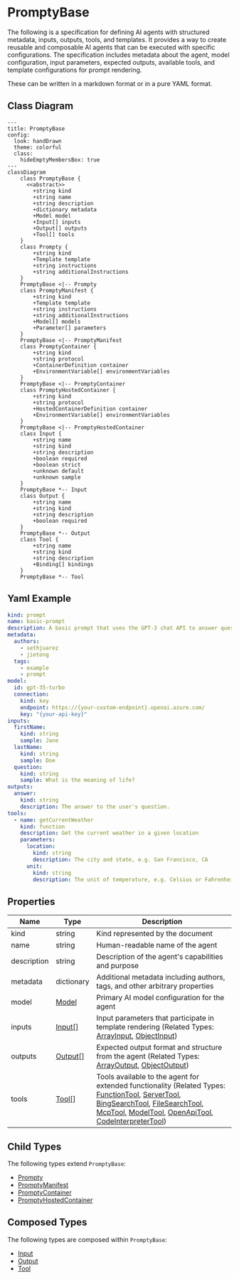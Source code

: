 # PromptyBase

The following is a specification for defining AI agents with structured metadata, inputs, outputs, tools, and templates.
It provides a way to create reusable and composable AI agents that can be executed with specific configurations.
The specification includes metadata about the agent, model configuration, input parameters, expected outputs,
available tools, and template configurations for prompt rendering.

These can be written in a markdown format or in a pure YAML format.

## Class Diagram

```mermaid
---
title: PromptyBase
config:
  look: handDrawn
  theme: colorful
  class:
    hideEmptyMembersBox: true
---
classDiagram
    class PromptyBase {
      <<abstract>>
        +string kind
        +string name
        +string description
        +dictionary metadata
        +Model model
        +Input[] inputs
        +Output[] outputs
        +Tool[] tools
    }
    class Prompty {
        +string kind
        +Template template
        +string instructions
        +string additionalInstructions
    }
    PromptyBase <|-- Prompty
    class PromptyManifest {
        +string kind
        +Template template
        +string instructions
        +string additionalInstructions
        +Model[] models
        +Parameter[] parameters
    }
    PromptyBase <|-- PromptyManifest
    class PromptyContainer {
        +string kind
        +string protocol
        +ContainerDefinition container
        +EnvironmentVariable[] environmentVariables
    }
    PromptyBase <|-- PromptyContainer
    class PromptyHostedContainer {
        +string kind
        +string protocol
        +HostedContainerDefinition container
        +EnvironmentVariable[] environmentVariables
    }
    PromptyBase <|-- PromptyHostedContainer
    class Input {
        +string name
        +string kind
        +string description
        +boolean required
        +boolean strict
        +unknown default
        +unknown sample
    }
    PromptyBase *-- Input
    class Output {
        +string name
        +string kind
        +string description
        +boolean required
    }
    PromptyBase *-- Output
    class Tool {
        +string name
        +string kind
        +string description
        +Binding[] bindings
    }
    PromptyBase *-- Tool
```

## Yaml Example

```yaml
kind: prompt
name: basic-prompt
description: A basic prompt that uses the GPT-3 chat API to answer questions
metadata:
  authors:
    - sethjuarez
    - jietong
  tags:
    - example
    - prompt
model:
  id: gpt-35-turbo
  connection:
    kind: key
    endpoint: https://{your-custom-endpoint}.openai.azure.com/
    key: "{your-api-key}"
inputs:
  firstName:
    kind: string
    sample: Jane
  lastName:
    kind: string
    sample: Doe
  question:
    kind: string
    sample: What is the meaning of life?
outputs:
  answer:
    kind: string
    description: The answer to the user's question.
tools:
  - name: getCurrentWeather
    kind: function
    description: Get the current weather in a given location
    parameters:
      location:
        kind: string
        description: The city and state, e.g. San Francisco, CA
      unit:
        kind: string
        description: The unit of temperature, e.g. Celsius or Fahrenheit

```

## Properties

| Name | Type | Description |
| ---- | ---- | ----------- |
| kind | string | Kind represented by the document  |
| name | string | Human-readable name of the agent  |
| description | string | Description of the agent&#39;s capabilities and purpose  |
| metadata | dictionary | Additional metadata including authors, tags, and other arbitrary properties  |
| model | [Model](Model.md) | Primary AI model configuration for the agent  |
| inputs | [Input[]](Input.md) | Input parameters that participate in template rendering (Related Types: [ArrayInput](ArrayInput.md), [ObjectInput](ObjectInput.md)) |
| outputs | [Output[]](Output.md) | Expected output format and structure from the agent (Related Types: [ArrayOutput](ArrayOutput.md), [ObjectOutput](ObjectOutput.md)) |
| tools | [Tool[]](Tool.md) | Tools available to the agent for extended functionality (Related Types: [FunctionTool](FunctionTool.md), [ServerTool](ServerTool.md), [BingSearchTool](BingSearchTool.md), [FileSearchTool](FileSearchTool.md), [McpTool](McpTool.md), [ModelTool](ModelTool.md), [OpenApiTool](OpenApiTool.md), [CodeInterpreterTool](CodeInterpreterTool.md)) |

## Child Types

The following types extend `PromptyBase`:

- [Prompty](Prompty.md)
- [PromptyManifest](PromptyManifest.md)
- [PromptyContainer](PromptyContainer.md)
- [PromptyHostedContainer](PromptyHostedContainer.md)

## Composed Types

The following types are composed within `PromptyBase`:

- [Input](Input.md)
- [Output](Output.md)
- [Tool](Tool.md)
